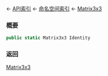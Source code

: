 ← [API索引](Api-Index) ← [命名空间索引](Namespace-Index) ← [Matrix3x3](VRageMath.Matrix3x3)

### 概要

```csharp
public static Matrix3x3 Identity
```

### 返回

[Matrix3x3](VRageMath.Matrix3x3)

